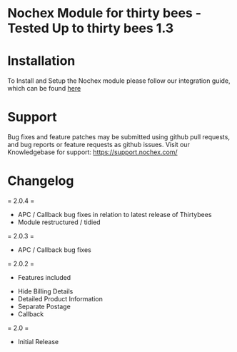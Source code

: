 Nochex Module for thirty bees - Tested Up to thirty bees 1.3
============

Installation
============
To Install and Setup the Nochex module please follow our integration guide, which can be found <a href="https://support.nochex.com/kb/faq.php?cid=15">here</a>

Support
=====================
Bug fixes and feature patches may be submitted using github pull requests, and bug reports or feature requests as github issues.
Visit our Knowledgebase for support: https://support.nochex.com/ 

Changelog
=====================

= 2.0.4 =

- APC / Callback bug fixes in relation to latest release of Thirtybees
- Module restructured / tidied

= 2.0.3 =

- APC / Callback bug fixes

= 2.0.2 = 

- Features included

+ Hide Billing Details
+ Detailed Product Information
+ Separate Postage
+ Callback

= 2.0 =

- Initial Release
  
